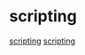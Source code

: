 # scripting

[scripting](https://github.com/ArkScript-lang/Ark)
[scripting](https://github.com/luaj/luaj)
